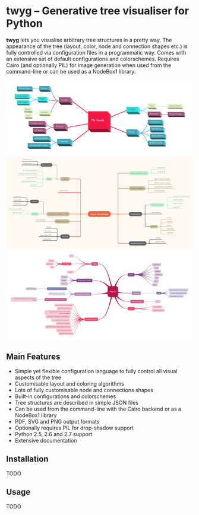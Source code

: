 # twyg – Generative tree visualiser for Python

**twyg** lets you visualise arbitrary tree structures in a pretty way.  The
appearance of the tree (layout, color, node and connection shapes etc.) is
fully controlled via configuration files in a programmatic way. Comes with an
extensive set of default configurations and colorschemes. Requires Cairo (and
optionally PIL) for image generation when used from the command-line or can be
used as a NodeBox1 library.

![goals-boxes](img/goals-boxes.png)
![synthesis-nazca](img/synthesis-nazca.png)
![metrics-synapse](img/metrics-synapse.png)


## Main Features

* Simple yet flexible configuration language to fully control all visual
  aspects of the tree
* Customisable layout and coloring algorithms
* Lots of fully customisable node and connections shapes
* Built-in configurations and colorschemes
* Tree structures are described in simple JSON files
* Can be used from the command-line with the Cairo backend or as a NodeBox1
  library
* PDF, SVG and PNG output formats
* Optionally requires PIL for drop-shadow support
* Python 2.5, 2.6 and 2.7 support
* Extensive documentation


## Installation

TODO


## Usage

TODO

